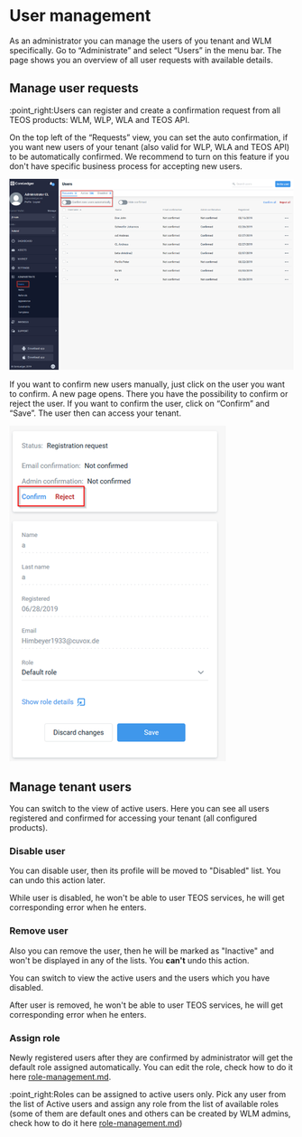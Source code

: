 # User management

As an administrator you can manage the users of you tenant and WLM specifically. Go to  “Administrate” and select “Users” in the menu bar. The page shows you an overview of all user requests with available details.&#x20;

## Manage user requests

:point\_right:Users can register and create a confirmation request from all TEOS products: WLM, WLP, WLA and TEOS API.&#x20;

On the top left of the “Requests” view, you can set the auto confirmation, if you want new users of your tenant (also valid for WLP, WLA and TEOS API) to be automatically confirmed. We recommend to turn on this feature if you don't have specific business process for accepting new users.

![Overview of user requests](<../.gitbook/assets/image (9).png>)

If you want to confirm new users manually, just click on the user you want to confirm. A new page opens. There you have the possibility to confirm or reject the user. If you want to confirm the user, click on “Confirm” and “Save”. The user then can access your tenant.

![User request details](<../.gitbook/assets/image (61).png>)

## Manage tenant users

You can switch to the view of active users. Here you can see all users registered and confirmed for accessing your tenant (all configured products).

### Disable user

You can disable user, then its profile will be moved to "Disabled" list. You can undo this action later.&#x20;

While user is disabled, he won't be able to user TEOS services, he will get corresponding error when he enters.

### Remove user

Also you can remove the user, then he will be marked as "Inactive" and won't be displayed in any of the lists. You **can't** undo this action.

You can switch to view the active users and the users which you have disabled.

After user is removed, he won't be able to user TEOS services, he will get corresponding error when he enters.

### Assign role

Newly registered users after they are confirmed by administrator will get the default role assigned automatically. You can edit the role, check how to do it here [role-management.md](role-management.md "mention").

:point\_right:Roles can be assigned to active users only. Pick any user from the list of Active users and assign any role from the list of available roles (some of them are default ones and others can be created by WLM admins, check how to do it here [role-management.md](role-management.md "mention"))
